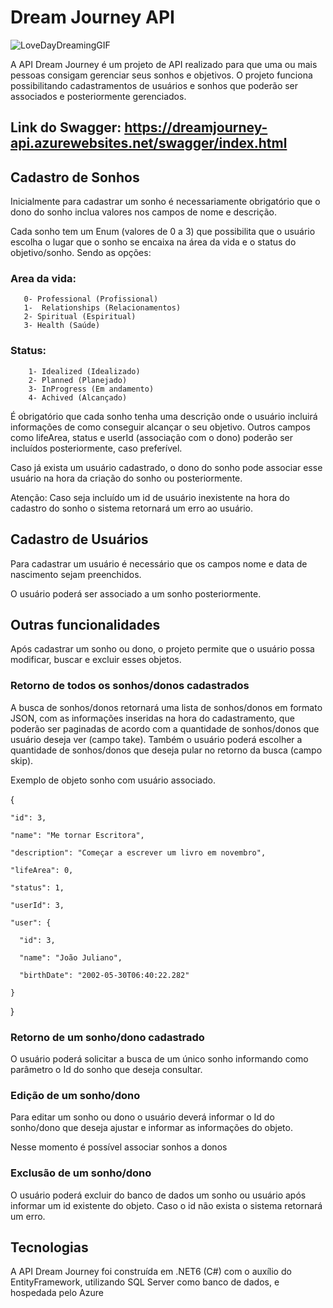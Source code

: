 # Dream Journey API 

![LoveDayDreamingGIF](https://user-images.githubusercontent.com/125232738/234369247-aab3298e-38bd-47f4-a7af-d0824ef5dd82.gif)

A API Dream Journey é um projeto de API realizado para que uma ou mais pessoas consigam gerenciar seus sonhos e objetivos. O projeto funciona possibilitando cadastramentos de usuários e sonhos que poderão ser associados e posteriormente gerenciados. 

## Link do Swagger: https://dreamjourney-api.azurewebsites.net/swagger/index.html 

## Cadastro de Sonhos 

Inicialmente para cadastrar um sonho é necessariamente obrigatório que o dono do sonho inclua valores nos campos de nome e descrição. 

Cada sonho tem um Enum (valores de 0 a 3) que possibilita que o usuário escolha o lugar que o sonho se encaixa na área da vida e o status do objetivo/sonho. Sendo as opções: 

### Area da vida: 

       0- Professional (Profissional) 
       1-  Relationships (Relacionamentos) 
       2- Spiritual (Espiritual) 
       3- Health (Saúde) 

### Status: 

        1- Idealized (Idealizado) 
        2- Planned (Planejado) 
        3- InProgress (Em andamento) 
        4- Achived (Alcançado) 

É obrigatório que cada sonho tenha uma descrição onde o usuário incluirá informações de como conseguir alcançar o seu objetivo. Outros campos como lifeArea, status e userId (associação com o dono) poderão ser incluídos posteriormente, caso preferível.  

Caso já exista um usuário cadastrado, o dono do sonho pode associar esse usuário na hora da criação do sonho ou posteriormente. 

Atenção: Caso seja incluído um id de usuário inexistente na hora do cadastro do sonho o sistema retornará um erro ao usuário. 

## Cadastro de Usuários 

Para cadastrar um usuário é necessário que os campos nome e data de nascimento sejam preenchidos. 

O usuário poderá ser associado a um sonho posteriormente. 

## Outras funcionalidades 

Após cadastrar um sonho ou dono, o projeto permite que o usuário possa modificar, buscar e excluir esses objetos. 

### Retorno de todos os sonhos/donos cadastrados 

A busca de sonhos/donos retornará uma lista de sonhos/donos em formato JSON, com as informações inseridas na hora do cadastramento, que poderão ser paginadas de acordo com a quantidade de sonhos/donos que usuário deseja ver (campo take). Também o usuário poderá escolher a quantidade de sonhos/donos que deseja pular no retorno da busca (campo skip). 

Exemplo de objeto sonho com usuário associado. 

  { 
  
    "id": 3, 
    
    "name": "Me tornar Escritora", 
    
    "description": "Começar a escrever um livro em novembro", 
    
    "lifeArea": 0, 
    
    "status": 1, 
    
    "userId": 3, 
    
    "user": { 
    
      "id": 3, 
      
      "name": "João Juliano", 
      
      "birthDate": "2002-05-30T06:40:22.282" 
      
    } 
    
  } 

### Retorno de um sonho/dono cadastrado 

O usuário poderá solicitar a busca de um único sonho informando como parâmetro o Id do sonho que deseja consultar. 

### Edição de um sonho/dono  

Para editar um sonho ou dono o usuário deverá informar o Id do sonho/dono que deseja ajustar e informar as informações do objeto. 

Nesse momento é possível associar sonhos a donos 

### Exclusão de um sonho/dono 

O usuário poderá excluir do banco de dados um sonho ou usuário após informar um id existente do objeto. Caso o id não exista o sistema retornará um erro. 

## Tecnologias 

A API Dream Journey foi construída em .NET6 (C#) com o auxílio do EntityFramework, utilizando SQL Server como banco de dados, e hospedada pelo Azure 
